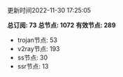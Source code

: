 更新时间2022-11-30 17:25:05

**总订阅: 73**
**总节点: 1072**
**有效节点: 289**
- trojan节点: 53
- v2ray节点: 193
- ss节点: 30
- ssr节点: 13
